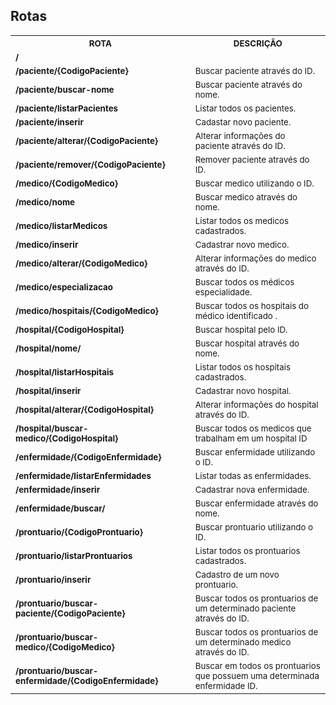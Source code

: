 ## Rotas

<table>
<tr>
<th><sub>ROTA</sub></th>
<th><sub>DESCRIÇÃO</sub></th> 
 
</tr>
<tr>
<td><strong><sub>/</sub></strong></td>
<td><sub></sub></td>

</tr>

<tr>
<td><strong><sub>/paciente/{CodigoPaciente}</sub></strong></td>
<td><sub>Buscar paciente através do ID.</sub></td>

</tr>
<tr>
<td><strong><sub>/paciente/buscar-nome</sub></strong></td>
<td><sub>Buscar paciente através do nome.</sub></td>

</tr>
<tr>
<td><strong><sub>/paciente/listarPacientes</sub></strong></td>
<td><sub>Listar todos os pacientes.</sub></td>

</tr>    
<tr>
<td><strong><sub>/paciente/inserir</sub></strong></td>
<td><sub>Cadastar novo paciente.</sub></td>

</tr>        
<tr>
<td><strong><sub>/paciente/alterar/{CodigoPaciente}</sub></strong></td>
<td><sub>Alterar informações do paciente através do ID.</sub></td>

</tr>
<tr>
<td><strong><sub>/paciente/remover/{CodigoPaciente}</sub></strong></td>
<td><sub>Remover paciente através do ID.</sub></td>

</tr>


<tr>
<td><strong><sub>/medico/{CodigoMedico}</sub></strong></td>
<td><sub>Buscar medico utilizando o ID.</sub></td>

</tr>
<tr>
<td><strong><sub>/medico/nome</sub></strong></td>
<td><sub>Buscar medico através do nome.</sub></td>

</tr>
<tr>
<td><strong><sub>/medico/listarMedicos</sub></strong></td>
<td><sub>Listar todos os medicos cadastrados.</sub></td>

</tr>    
<tr>
<td><strong><sub>/medico/inserir</sub></strong></td>
<td><sub>Cadastrar novo medico.</sub></td>

</tr>        
<tr>
<td><strong><sub>/medico/alterar/{CodigoMedico}</sub></strong></td>
<td><sub>Alterar informações do medico através do ID.</sub></td>

</tr>
<tr>
<td><strong><sub>/medico/especializacao</sub></strong></td>
<td><sub>Buscar todos os médicos especialidade.</sub></td>

</tr>

<tr>
<td><strong><sub>/medico/hospitais/{CodigoMedico}</sub></strong></td>
<td><sub>Buscar todos os hospitais do médico identificado .</sub></td>

</tr>


<tr>
<td><strong><sub>/hospital/{CodigoHospital}</sub></strong></td>
<td><sub>Buscar hospital pelo ID.</sub></td>

</tr>
<tr>
<td><strong><sub>/hospital/nome/</sub></strong></td>
<td><sub>Buscar hospital através do nome.</sub></td>

</tr>
<tr>
<td><strong><sub>/hospital/listarHospitais</sub></strong></td>
<td><sub>Listar todos os hospitais cadastrados.</sub></td>

</tr>    
<tr>
<td><strong><sub>/hospital/inserir</sub></strong></td>
<td><sub>Cadastrar novo hospital.</sub></td>

</tr>        
<tr>
<td><strong><sub>/hospital/alterar/{CodigoHospital}</sub></strong></td>
<td><sub>Alterar informações do hospital através do ID.</sub></td>

</tr>
<tr>
<td><strong><sub>/hospital/buscar-medico/{CodigoHospital}</sub></strong></td>
<td><sub>Buscar todos os medicos que trabalham em um hospital ID</sub></td>

</tr>


<tr>
<td><strong><sub>/enfermidade/{CodigoEnfermidade}</sub></strong></td>
<td><sub>Buscar enfermidade utilizando o ID.</sub></td>

</tr>
<tr>
<td><strong><sub>/enfermidade/listarEnfermidades</sub></strong></td>
<td><sub>Listar todas as enfermidades.</sub></td>

</tr>
<tr>
<td><strong><sub>/enfermidade/inserir</sub></strong></td>
<td><sub>Cadastrar nova enfermidade.</sub></td>

</tr>    

<tr>
<td><strong><sub>/enfermidade/buscar/</sub></strong></td>
<td><sub>Buscar enfermidade através do nome.</sub></td>

</tr>


<tr>
<td><strong><sub>/prontuario/{CodigoProntuario}</sub></strong></td>
<td><sub>Buscar prontuario utilizando o ID.</sub></td>

</tr>
<tr>
<td><strong><sub>/prontuario/listarProntuarios</sub></strong></td>
<td><sub>Listar todos os prontuarios cadastrados.</sub></td>

</tr>

<tr>
<td><strong><sub>/prontuario/inserir</sub></strong></td>
<td><sub>Cadastro de um novo prontuario.</sub></td>

</tr>        
<tr>
<td><strong><sub>/prontuario/buscar-paciente/{CodigoPaciente}</sub></strong></td>
<td><sub>Buscar todos os prontuarios de um determinado paciente através do ID.</sub></td>

</tr>
<tr>
<td><strong><sub>/prontuario/buscar-medico/{CodigoMedico}</sub></strong></td>
<td><sub>Buscar todos os prontuarios de um determinado medico através do ID.</sub></td>

</tr>
<tr>
<td><strong><sub>/prontuario/buscar-enfermidade/{CodigoEnfermidade}</sub></strong></td>
<td><sub>Buscar em todos os prontuarios que possuem uma determinada enfermidade ID.</sub></td>

</tr>


</table>